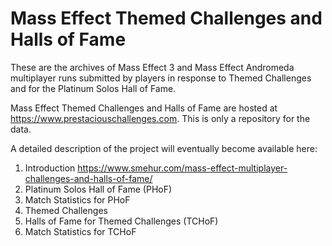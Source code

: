 # Mass Effect Themed Challenges and Halls of Fame

These are the archives of Mass Effect 3 and Mass Effect Andromeda multiplayer runs submitted by players in response to Themed Challenges and for the Platinum Solos Hall of Fame. 

Mass Effect Themed Challenges and Halls of Fame are hosted at https://www.prestaciouschallenges.com. This is only a repository for the data.

A detailed description of the project will eventually become available here:

1. Introduction https://www.smehur.com/mass-effect-multiplayer-challenges-and-halls-of-fame/
2. Platinum Solos Hall of Fame (PHoF)
3. Match Statistics for PHoF
4. Themed Challenges
5. Halls of Fame for Themed Challenges (TCHoF)
6. Match Statistics for TCHoF

